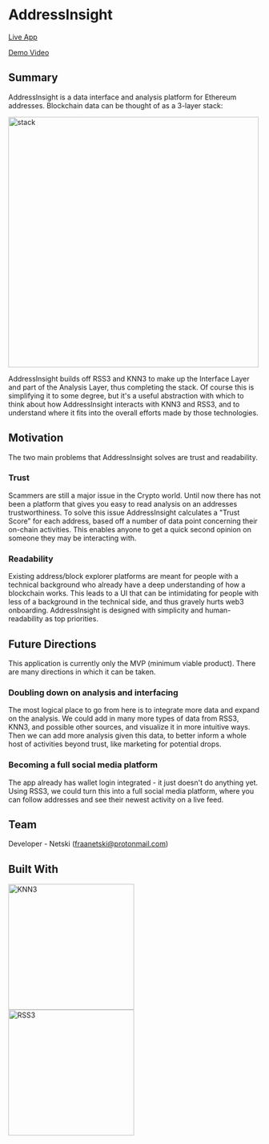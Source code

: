 # AddressInsight

[Live App](https://addressinsight.xyz)

[Demo Video](https://youtube.com/netski/)

## Summary

AddressInsight is a data interface and analysis platform for Ethereum addresses. Blockchain data can be thought of as a 3-layer stack:

<img width="500" alt="stack" src="https://user-images.githubusercontent.com/50059514/171092696-49af6dbc-79fb-46f0-9c7d-eef41ae6605a.png">

AddressInsight builds off RSS3 and KNN3 to make up the Interface Layer and part of the Analysis Layer, thus completing the stack. Of course this is simplifying it to some degree, but it's a useful abstraction with which to think about how AddressInsight interacts with KNN3 and RSS3, and to understand where it fits into the overall efforts made by those technologies.

## Motivation

The two main problems that AddressInsight solves are trust and readability.

### Trust

Scammers are still a major issue in the Crypto world. Until now there has not been a platform that gives you easy to read analysis on an addresses trustworthiness. To solve this issue AddressInsight calculates a "Trust Score" for each address, based off a number of data point concerning their on-chain activities. This enables anyone to get a quick second opinion on someone they may be interacting with.

### Readability

Existing address/block explorer platforms are meant for people with a technical background who already have a deep understanding of how a blockchain works. This leads to a UI that can be intimidating for people with less of a background in the technical side, and thus gravely hurts web3 onboarding. AddressInsight is designed with simplicity and human-readability as top priorities.

## Future Directions

This application is currently only the MVP (minimum viable product). There are many directions in which it can be taken. 

### Doubling down on analysis and interfacing

The most logical place to go from here is to integrate more data and expand on the analysis. We could add in many more types of data from RSS3, KNN3, and possible other sources, and visualize it in more intuitive ways. Then we can add more analysis given this data, to better inform a whole host of activities beyond trust, like marketing for potential drops. 

### Becoming a full social media platform

The app already has wallet login integrated - it just doesn't do anything yet. Using RSS3, we could turn this into a full social media platform, where you can follow addresses and see their newest activity on a live feed.

## Team
Developer - Netski (fraanetski@protonmail.com)


## Built With

<img width="251" alt="KNN3" src="https://user-images.githubusercontent.com/50059514/171091873-10ff8861-8084-470a-818c-1a50d69266a1.png">

<img width="251" alt="RSS3" src="https://user-images.githubusercontent.com/50059514/171091883-025c8753-2734-4d4e-b06f-6e1bc382c909.png">



